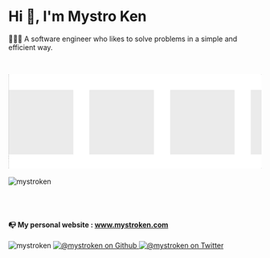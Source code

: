 <h1 align="left">Hi 👋, I'm Mystro Ken</h1>

<p align="left">
  👨🏾‍💻 A software engineer who likes to solve problems in a simple and efficient way.
</p>

<br>

![](https://github.com/mystroken/drag/raw/master/screenshot.gif)

<p align="left">
  <img src="https://github-readme-stats.vercel.app/api/top-langs?username=mystroken&show_icons=true&locale=en&layout=compact" alt="mystroken" />
</p>

<br>
<br>

<h4>
 📭 My personal website : <a href="https://www.mystroken.com">www.mystroken.com</a>
</h4>

<p align="left">
  <img src="https://komarev.com/ghpvc/?username=mystroken&label=Profile%20views&color=0e75b6&style=flat" alt="mystroken" />
  <a href="https://github.com/mystroken" rel="nofollow">
    <img src="https://img.shields.io/github/followers/mystroken?label=Follow&style=social" alt="@mystroken on Github" />
  </a>
  <a href="https://twitter.com/intent/follow?screen_name=mystroken" rel="nofollow">
    <img src="https://img.shields.io/twitter/follow/mystroken?label=Follow" alt="@mystroken on Twitter" />
  </a>
</p>

